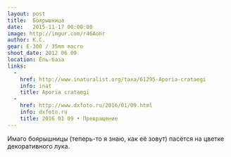 ```yaml
---
layout: post
title:  Боярышница
date:   2015-11-17 00:00:00
image: http://imgur.com/r46Aonr
author: К.С.
gear: E-300 / 35mm macro
shoot_date: 2012 06 09
location: Ёль-база
links:
  -
    href: http://www.inaturalist.org/taxa/61295-Aporia-crataegi
    info: inat
    title: Aporia crataegi
  -
    href: http://www.dxfoto.ru/2016/01/09.html
    info: dxfoto.ru
    title: 2016 01 09 • Превращение
---
```


Имаго боярышницы (теперь-то я знаю, как её зовут) пасётся на цветке декоративного лука.
